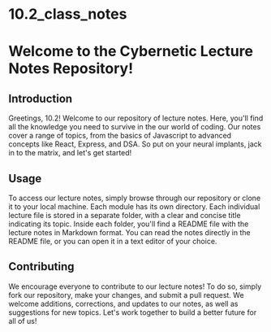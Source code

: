 # 10.2_class_notes
# Welcome to the Cybernetic Lecture Notes Repository!

## Introduction

Greetings, 10.2! Welcome to our repository of lecture notes. Here, you'll find all the knowledge you need to survive in the our world of coding. Our notes cover a range of topics, from the basics of Javascript to advanced concepts like React, Express, and DSA. So put on your neural implants, jack in to the matrix, and let's get started!

## Usage

To access our lecture notes, simply browse through our repository or clone it to your local machine. Each module has its own directory.  Each individual lecture file is stored in a separate folder, with a clear and concise title indicating its topic. Inside each folder, you'll find a README file with the lecture notes in Markdown format. You can read the notes directly in the README file, or you can open it in a text editor of your choice.

## Contributing

We encourage everyone to contribute to our lecture notes! To do so, simply fork our repository, make your changes, and submit a pull request. We welcome additions, corrections, and updates to our notes, as well as suggestions for new topics. Let's work together to build a better future for all of us!


